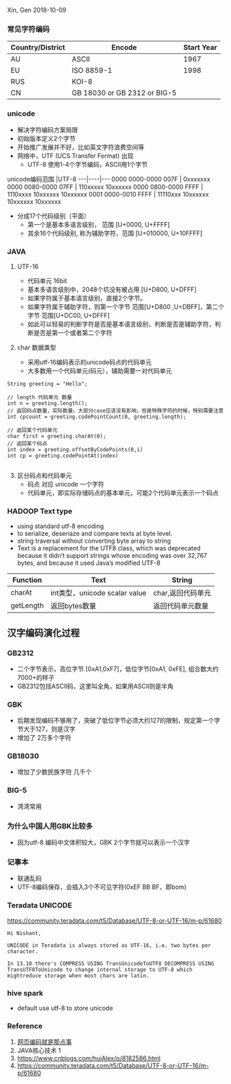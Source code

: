 Xin, Gen 2018-10-09
### 常见字符编码

Country/District | Encode | Start Year
--- | --- | ---
AU | ASCII | 1967
EU | ISO 8859-1 | 1998
RUS | KOI-8 | 
CN | GB 18030 or GB 2312 or BIG-5 |  


### unicode
* 解决字符编码方案局限
* 初始版本定义2个字节
* 开始推广发展并不好，比如英文字符浪费空间等
* 网络中，UTF (UCS Transfer Format) 出现
    * UTF-8 使用1-4个字节编码，ASCII用1个字节

unicode编码范围 |UTF-8
---|----|---
0000 0000-0000 007F | 0xxxxxxx
0000 0080-0000 07FF | 110xxxxx 10xxxxxx
0000 0800-0000 FFFF | 1110xxxx 10xxxxxx 10xxxxxx
0001 0000-0010 FFFF | 11110xxx 10xxxxxx 10xxxxxx 10xxxxxx

* 分成17个代码级别（平面）
    * 第一个是基本多语言级别， 范围 [U+0000, U+FFFF]
    * 其余16个代码级别, 称为辅助字符，范围 [U+010000, U+10FFFF]

### JAVA
1. UTF-16
    * 代码单元 16bit
    * 基本多语言级别中，2048个坑没有被占用 [U+D800, U+DFFF]
    * 如果字符属于基本语言级别，直接2个字节。
    * 如果字符属于辅助字符，则第一个字节 范围[U+D800 ,U+DBFF]，第二个字节 范围[U+DC00, U+DFFF]
    * 如此可以轻易的判断字符是否是基本语言级别，判断是否是辅助字符，判断是否是第一个或者第二个字符

2. char 数据类型
    * 采用utf-16编码表示的unicode码点的代码单元
    * 大多数用一个代码单元(码元），辅助需要一对代码单元
```
String greeting = "Hello";

// length 代码单元 数量
int n = greeting.length();
// 返回码点数量，实际数量，大部分case应该没有影响，但是特殊字符的时候，特别需要注意
int cpcount = greeting.codePointCount(0, greeting.length);

// 返回某个代码单元
char first = greeting.charAt(0);
// 返回某个码点
int index = greeting.offsetByCodePoints(0,i)
int cp = greeting.codePointAt(index)


```
3. 区分码点和代码单元
    * 码点 对应 unicode 一个字符
    * 代码单元，即实际存储码点的基本单元，可能2个代码单元表示一个码点

### HADOOP Text type
* using standard utf-8 encoding
* to serialize, deseriaze and compare texts at byte level.
* string traversal without converting byte array to string
* Text is a replacement for the UTF8 class, which was deprecated because it didn’t support strings whose encoding was over 32,767 bytes, and because it used Java’s modified UTF-8

Function| Text | String
--- | --- | ---
charAt | int类型，unicode scalar value |  char,返回代码单元
getLength| 返回bytes数量 | 返回代码单元数量

## 汉字编码演化过程

### GB2312
* 二个字节表示，高位字节 [0xA1,0xF7]，低位字节[0xA1, 0xFE], 组合数大约7000+的样子
* GB2312包括ASCII码，这里叫全角，如果用ASCII则是半角


### GBK
* 后期发现编码不够用了，突破了低位字节必须大约127的限制，规定第一个字节大于127，则是汉字
* 增加了 2万多个字符

### GB18030
* 增加了少数民族字符 几千个

### BIG-5 
* 湾湾常用

### 为什么中国人用GBK比较多
* 因为utf-8 编码中文体积较大，GBK 2个字节就可以表示一个汉字

### 记事本
* 联通乱码
* UTF-8编码保存，会插入3个不可见字符(0xEF BB BF，即bom)


### Teradata UNICODE
https://community.teradata.com/t5/Database/UTF-8-or-UTF-16/m-p/61680

```
Hi Nishant,

UNICODE in Teradata is always stored as UTF-16, i.e. two bytes per character.

In 13.10 there's COMPRESS USING TransUnicodeToUTF8 DECOMPRESS USING TransUTF8ToUnicode to change internal storage to UTF-8 which mightreduce storage when most chars are latin.
```

### hive spark 
* default use utf-8 to store unicode


### Reference
1. [网页编码就是那点事](https://link.zhihu.com/?target=http%3A//www.qianxingzhem.com/post-1499.html)
2. JAVA核心技术 1
3. https://www.cnblogs.com/huiAlex/p/8182586.html
4. https://community.teradata.com/t5/Database/UTF-8-or-UTF-16/m-p/61680
